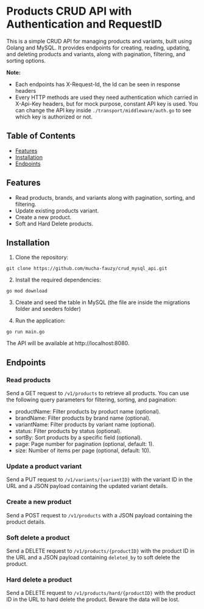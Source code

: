 # Products CRUD API with Authentication and RequestID

This is a simple CRUD API for managing products and variants, built using Golang and MySQL. It provides endpoints for creating, reading, updating, and deleting products and variants, along with pagination, filtering, and sorting options.

**Note:**
- Each endpoints has X-Request-Id, the Id can be seen in response headers
- Every HTTP methods are used they need authentication which carried in X-Api-Key headers, but for mock purpose, constant API key is used. You can change the API key inside `./transport/middleware/auth.go` to see which key is authorized or not.

## Table of Contents

- [Features](#features)
- [Installation](#installation)
- [Endpoints](#endpoints)

## Features

- Read products, brands, and variants along with pagination, sorting, and filtering.
- Update existing products variant.
- Create a new product.
- Soft and Hard Delete products.

## Installation

1. Clone the repository:

```
git clone https://github.com/mucha-fauzy/crud_mysql_api.git
```

2. Install the required dependencies:

```
go mod download
```

3. Create and seed the table in MySQL (the file are inside the migrations folder and seeders folder)

4. Run the application:

```
go run main.go
```

The API will be available at http://localhost:8080.


## Endpoints

### Read products

Send a GET request to `/v1/products` to retrieve all products. You can use the following query parameters for filtering, sorting, and pagination:

* productName: Filter products by product name (optional).
* brandName: Filter products by brand name (optional).
* variantName: Filter products by variant name (optional).
* status: Filter products by status (optional).
* sortBy: Sort products by a specific field (optional).
* page: Page number for pagination (optional, default: 1).
* size: Number of items per page (optional, default: 10).

### Update a product variant

Send a PUT request to `/v1/variants/{variantID}` with the variant ID in the URL and a JSON payload containing the updated variant details.

### Create a new product
Send a POST request to `/v1/products` with a JSON payload containing the product details.

### Soft delete a product
Send a DELETE request to `/v1/products/{productID}` with the product ID in the URL and a JSON payload containing `deleted_by` to soft delete the product.

### Hard delete a product
Send a DELETE request to `/v1/products/hard/{productID}` with the product ID in the URL to hard delete the product. Beware the data will be lost.